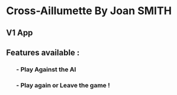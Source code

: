 # Cross-Aillumette By Joan SMITH

## V1 App

## Features available :
### &nbsp;&nbsp;&nbsp;&nbsp;&nbsp;&nbsp; - Play Against the AI
### &nbsp;&nbsp;&nbsp;&nbsp;&nbsp;&nbsp; - Play again or Leave the game !
